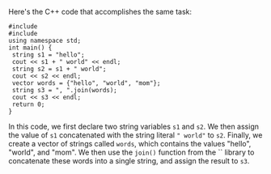 Here's the C++ code that accomplishes the same task:
```
#include 
#include 
using namespace std;
int main() {
 string s1 = "hello";
 cout << s1 + " world" << endl;
 string s2 = s1 + " world";
 cout << s2 << endl;
 vector words = {"hello", "world", "mom"};
 string s3 = ", ".join(words);
 cout << s3 << endl;
 return 0;
}
```
In this code, we first declare two string variables `s1` and `s2`. We then assign the value of `s1` concatenated with the string literal `" world"` to `s2`. Finally, we create a vector of strings called `words`, which contains the values "hello", "world", and "mom". We then use the `join()` function from the `` library to concatenate these words into a single string, and assign the result to `s3`.

